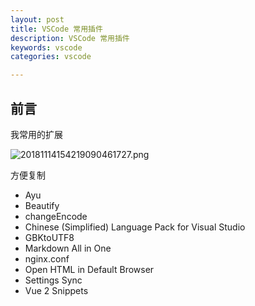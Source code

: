 ```yaml
---
layout: post
title: VSCode 常用插件
description: VSCode 常用插件
keywords: vscode
categories: vscode

---
```




## 前言

我常用的扩展

![20181114154219090461727.png](http://image.psvmc.cn/20181114154219090461727.png)



方便复制

+ Ayu
+ Beautify
+ changeEncode
+ Chinese (Simplified) Language Pack for Visual Studio
+ GBKtoUTF8
+ Markdown All in One
+ nginx.conf
+ Open HTML in Default Browser
+ Settings Sync
+ Vue 2 Snippets